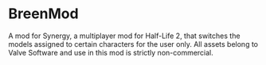 # BreenMod
 A mod for Synergy, a multiplayer mod for Half-Life 2, that switches the models assigned to certain characters for the user only. All assets belong to Valve Software and use in this mod is strictly non-commercial.
